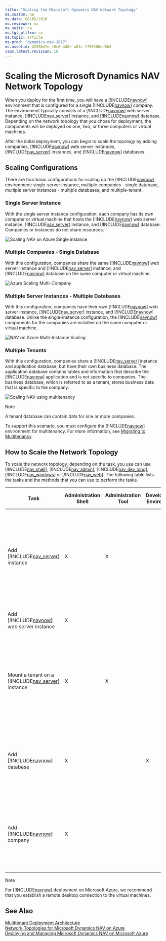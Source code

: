 ```yaml
---
title: "Scaling the Microsoft Dynamics NAV Network Topology"
ms.custom: na
ms.date: 06/05/2016
ms.reviewer: na
ms.suite: na
ms.tgt_pltfrm: na
ms.topic: article
ms-prod: "dynamics-nav-2017"
ms.assetid: 42036b7e-e8c6-4d8e-a81c-f755506ed5b5
caps.latest.revision: 16
---
```

# Scaling the Microsoft Dynamics NAV Network Topology
When you deploy for the first time, you will have a [!INCLUDE[navnow](includes/navnow_md.md)] environment that is configured for a single [!INCLUDE[navnow](includes/navnow_md.md)] company. The environment typically consists of a [!INCLUDE[navnow](includes/navnow_md.md)] web server instance, [!INCLUDE[nav_server](includes/nav_server_md.md)] instance, and [!INCLUDE[navnow](includes/navnow_md.md)] database. Depending on the network topology that you chose for deployment, the components will be deployed on one, two, or three computers or virtual machines.  
  
 After the initial deployment, you can begin to scale the topology by adding companies, [!INCLUDE[navnow](includes/navnow_md.md)] web server instances, [!INCLUDE[nav_server](includes/nav_server_md.md)] instances, and [!INCLUDE[navnow](includes/navnow_md.md)] databases.  
  
## Scaling Configurations  
 There are four basic configurations for scaling up the [!INCLUDE[navnow](includes/navnow_md.md)] environment: single-server instance, multiple companies - single database, multiple server instances - multiple databases, and multiple-tenant.  
  
### Single Server Instance  
 With the single server instance configuration, each company has its own computer or virtual machine that hosts the [!INCLUDE[navnow](includes/navnow_md.md)] web server instance, [!INCLUDE[nav_server](includes/nav_server_md.md)] instance, and [!INCLUDE[navnow](includes/navnow_md.md)] database. Companies or instances do not share resources.  
  
 ![Scaling NAV on Azure Single instance](media/NAV_Azure_Scaling_SingleInstance.png "NAV\_Azure\_Scaling\_SingleInstance")  
  
### Multiple Companies - Single Database  
 With this configuration, companies share the same [!INCLUDE[navnow](includes/navnow_md.md)] web server instance and [!INCLUDE[nav_server](includes/nav_server_md.md)] instance, and [!INCLUDE[navnow](includes/navnow_md.md)] database on the same computer or virtual machine.  
  
 ![Azure Scaling Multi&#45;Company](media/NAV_Azure_Scaling_MultiCompany.png "NAV\_Azure\_Scaling\_MultiCompany")  
  
### Multiple Server Instances - Multiple Databases  
 With this configuration, companies have their own [!INCLUDE[navnow](includes/navnow_md.md)] web server instance, [!INCLUDE[nav_server](includes/nav_server_md.md)] instance, and [!INCLUDE[navnow](includes/navnow_md.md)] database. Unlike the single-instance configuration, the [!INCLUDE[navnow](includes/navnow_md.md)] components for the companies are installed on the same computer or virtual machine.  
  
 ![NAV on Azure Multi&#45;Instance Scaling](media/NAV_Azure_Scaling_MultiInstance.png "NAV\_Azure\_Scaling\_MultiInstance")  
  
### Multiple Tenants  
 With this configuration, companies share a [!INCLUDE[nav_server](includes/nav_server_md.md)] instance and application database, but have their own business database. The application database contains tables and information that describe the [!INCLUDE[navnow](includes/navnow_md.md)] application and is not specific to companies. The business database, which is referred to as a tenant, stores business data that is specific to the company.  
  
 ![Scaling NAV using multitenancy](media/NAV_Scaling_Multitenancy.png "NAV\_Scaling\_Multitenancy")  
  
> [!NOTE]  
>  A tenant database can contain data for one or more companies.  
  
 To support this scenario, you must configure the [!INCLUDE[navnow](includes/navnow_md.md)] environment for multitenancy. For more information, see [Migrating to Multitenancy](Migrating-to-Multitenancy.md).  
  
## How to Scale the Network Topology  
 To scale the network topology, depending on the task, you use can use [!INCLUDE[nav_shell](includes/nav_shell_md.md)], [!INCLUDE[nav_admin](includes/nav_admin_md.md)], [!INCLUDE[nav_dev_long](includes/nav_dev_long_md.md)], [!INCLUDE[nav_windows](includes/nav_windows_md.md)] or [!INCLUDE[nav_web](includes/nav_web_md.md)]. The following table lists the tasks and the methods that you can use to perform the tasks.  
  
|Task|Administration Shell|Administration Tool|Development Environment|Windows/Web client|For more information, see|  
|----------|--------------------------|-------------------------|-----------------------------|-------------------------|-------------------------------|  
|Add [!INCLUDE[nav_server](includes/nav_server_md.md)] instance|X|X|||[How to: Add a Microsoft Dynamics NAV Server Instance](How-to--Add%20a%20Microsoft%20Dynamics%20NAV%20Server%20Instance.md) \(Administration Shell\)<br /><br /> [How to: Create a Microsoft Dynamics NAV Server Instance](How-to--Create%20a%20Microsoft%20Dynamics%20NAV%20Server%20Instance.md) \(Administration Tool\)|  
|Add [!INCLUDE[navnow](includes/navnow_md.md)] web server instance|X||||[How to: Add a Microsoft Dynamics NAV Web Server Instance](How-to--Add%20a%20Microsoft%20Dynamics%20NAV%20Web%20Server%20Instance.md)|  
|Mount a tenant on a [!INCLUDE[nav_server](includes/nav_server_md.md)] instance|X|X|||[How to: Mount a Tenant](How-to--Mount%20a%20Tenant.md) \(Administration Shell\)<br /><br /> [How to: Mount or Dismount a Tenant on a Microsoft Dynamics Server Instance](How-to--Mount%20or%20Dismount%20a%20Tenant%20on%20a%20Microsoft%20Dynamics%20Server%20Instance.md) \(Administration Tool\)|  
|Add [!INCLUDE[navnow](includes/navnow_md.md)] database|X||X||[How to: Add a Microsoft Dynamics NAV Database](How-to--Add%20a%20Microsoft%20Dynamics%20NAV%20Database.md) \(Administration Shell\)<br /><br /> [How to: Create Databases](How-to--Create%20Databases.md) \(Development Environment\)|  
|Add [!INCLUDE[navnow](includes/navnow_md.md)] company|X|||X|[How to: Add a Microsoft Dynamics NAV Company](How-to--Add%20a%20Microsoft%20Dynamics%20NAV%20Company.md) \(Administration Shell\)<br /><br /> [How to: Create a New Company](How-to--Create%20a%20New%20Company.md) \(Windows or Web client\)|  
  
> [!NOTE]  
>  For [!INCLUDE[navnow](includes/navnow_md.md)] deployment on Microsoft Azure, we recommend that you establish a remote desktop connection to the virtual machines.  
  
## See Also  
 [Multitenant Deployment Architecture](Multitenant-Deployment-Architecture.md)   
 [Network Topologies for Microsoft Dynamics NAV on Azure](Network-Topologies-for-Microsoft-Dynamics-NAV-on-Azure.md)   
 [Deploying and Managing Microsoft Dynamics NAV on Microsoft Azure](Deploying-and-Managing-Microsoft-Dynamics-NAV-on-Microsoft-Azure.md)